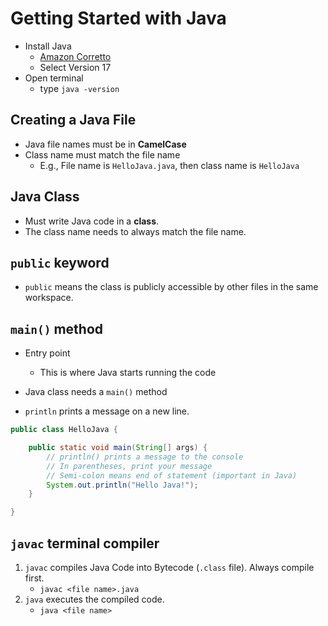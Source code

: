 # Getting Started with Java

- Install Java
  - [Amazon Corretto](https://aws.amazon.com/corretto/?filtered-posts.sort-by=item.additionalFields.createdDate&filtered-posts.sort-order=desc)
  - Select Version 17
- Open terminal
  - type `java -version`

## Creating a Java File

- Java file names must be in **CamelCase**
- Class name must match the file name
  - E.g., File name is `HelloJava.java`, then class name is `HelloJava`

## Java Class

- Must write Java code in a **class**.
- The class name needs to always match the file name.

## `public` keyword

- `public` means the class is publicly accessible by other files in the same workspace.

## `main()` method

- Entry point
    - This is where Java starts running the code
- Java class needs a `main()` method

- `println` prints a message on a new line.
```java
public class HelloJava {

    public static void main(String[] args) {
        // println() prints a message to the console
        // In parentheses, print your message
        // Semi-colon means end of statement (important in Java)
        System.out.println("Hello Java!");
    }

}
```

## `javac` terminal compiler

1. `javac` compiles Java Code into Bytecode (`.class` file). Always compile first.
    - `javac <file name>.java`
2. `java` executes the compiled code.
    - `java <file name>`
